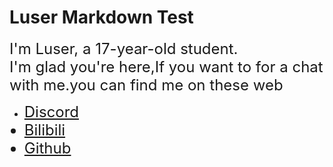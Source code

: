 # Luser Markdown Test

<font size=5>I'm Luser, a 17-year-old student.</font>   
<font size=5>I'm glad you're here,If you want to for a chat with me.you can find me on these web</font>   

- <font size=5>[Discord](https://discord.gg/ArBx5ydcXw)  
- <font size=5>[Bilibili](https://space.bilibili.com/362836326?spm_id_from=333.1007.0.0)  
- <font size=5>[Github](https://github.com/Lumorian)
